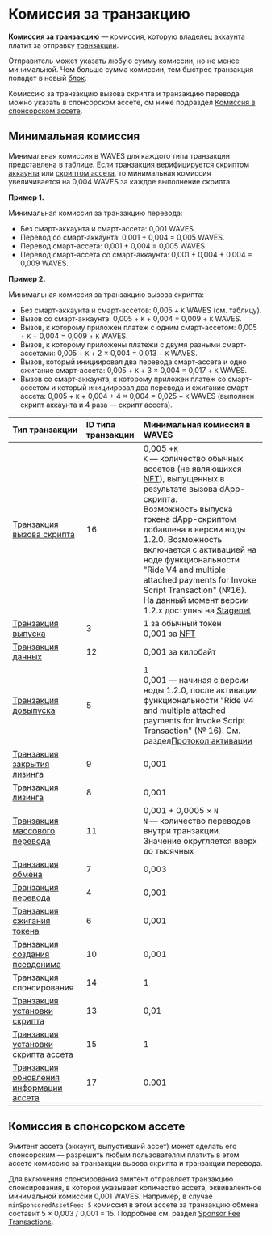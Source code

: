 # Комиссия за транзакцию

**Комиссия за транзакцию** — комиссия, которую владелец [аккаунта](/ru/blockchain/account) платит за отправку [транзакции](/ru/blockchain/transaction).

Отправитель может указать любую сумму комиссии, но не менеe минимальной. Чем больше сумма комиссии, тем быстрее транзакция попадет в новый [блок](/ru/blockchain/block).

Комиссию за транзакцию вызова скрипта и транзакцию перевода можно указать в спонсорском ассете, см ниже подраздел [Комиссия в спонсорском ассете](#комиссия-в-спонсорском-ассете).

## Минимальная комиссия

Минимальная комиссия в WAVES для каждого типа транзакции представлена в таблице. Если транзакция верифицируется [скриптом аккаунта](/ru/ride/script/script-types/account-script) или [скриптом ассета](/ru/ride/script/script-types/asset-script), то минимальная комиссия увеличивается на 0,004 WAVES за каждое выполнение скрипта.

**Пример 1.**

Минимальная комиссия за транзакцию перевода:

* Без смарт-аккаунта и смарт-ассета: 0,001 WAVES.
* Перевод со смарт-аккаунта: 0,001 + 0,004 = 0,005 WAVES.
* Перевод смарт-ассета: 0,001 + 0,004 = 0,005 WAVES.
* Перевод смарт-ассета со смарт-аккаунта: 0,001 + 0,004 + 0,004 = 0,009 WAVES.

**Пример 2.**

Минимальная комиссия за транзакцию вызова скрипта:

* Без смарт-аккаунта и смарт-ассетов: 0,005 + `K` WAVES (см. таблицу).
* Вызов со смарт-аккаунта: 0,005 + `K` + 0,004 = 0,009 + `K` WAVES.
* Вызов, к которому приложен платеж с одним смарт-ассетом: 0,005 + `K` + 0,004 = 0,009 + `K` WAVES.
* Вызов, к которому приложены платежи с двумя разными смарт-ассетами: 0,005 + `K` + 2 × 0,004 = 0,013 + `K` WAVES.
* Вызов, который инициировал два перевода смарт-ассета и одно сжигание смарт-ассета: 0,005 + `K` + 3 × 0,004 = 0,017 + `K` WAVES.
* Вызов со смарт-аккаунта, к которому приложен платеж со смарт-ассетом и который инициировал два перевода и сжигание смарт-ассета: 0,005 + `K` + 0,004 + 4 × 0,004 = 0,025 + `K` WAVES (выполнен скрипт аккаунта и 4 раза — скрипт ассета).

| Тип транзакции | ID типа транзакции | Минимальная комиссия в WAVES |
| :--- | :--- | :--- |
| [Транзакция вызова скрипта](/ru/blockchain/transaction-type/invoke-script-transaction) | 16 | 0,005 +`K`<br>`K` — количество обычных ассетов (не являющихся [NFT](/ru/blockchain/token/non-fungible-token)), выпущенных в результате вызова dApp-скрипта.<br>Возможность выпуска токена dApp-скриптом добавлена в версии ноды 1.2.0. Возможность включается с активацией на ноде функциональности "Ride V4 and multiple attached payments for Invoke Script Transaction" (№16). На данный момент версии 1.2.x доступны на [Stagenet](/ru/blockchain/blockchain-network/stage-network) |
| [Транзакция выпуска](/ru/blockchain/transaction-type/issue-transaction) | 3 | 1 за обычный токен <br>0,001 за [NFT](/ru/blockchain/token/non-fungible-token) |
| [Транзакция данных](/ru/blockchain/transaction-type/data-transaction) | 12 | 0,001 за килобайт |
| [Транзакция довыпуска](/ru/blockchain/transaction-type/reissue-transaction) | 5 | 1<br/>0,001 — начиная с версии ноды 1.2.0, после активации функциональности "Ride V4 and multiple attached payments for Invoke Script Transaction" (№ 16). См. раздел[Протокол активации](/ru/blockchain/waves-protocol/activation-protocol) |
| [Транзакция закрытия лизинга](/ru/blockchain/transaction-type/lease-cancel-transaction) | 9 | 0,001 |
| [Транзакция лизинга](/ru/blockchain/transaction-type/lease-transaction) | 8 | 0,001 |
| [Транзакция массового перевода](/ru/blockchain/transaction-type/mass-transfer-transaction) | 11 | 0,001 + 0,0005 × `N`<br>`N` — количество переводов внутри транзакции.<br>Значение округляется вверх до тысячных |
| [Транзакция обмена](/ru/blockchain/transaction-type/exchange-transaction) | 7 | 0,003 |
| [Транзакция перевода](/ru/blockchain/transaction-type/transfer-transaction) | 4 | 0,001 |
| [Транзакция сжигания токена](/ru/blockchain/transaction-type/burn-transaction) | 6 | 0,001 |
| [Транзакция создания псевдонима](/ru/blockchain/transaction-type/alias-transaction) | 10 | 0,001 |
| Транзакция спонсирования | 14 | 1 |
| [Транзакция установки скрипта](/ru/blockchain/transaction-type/set-script-transaction) | 13 | 0,01 |
| [Транзакция установки скрипта ассета](/ru/blockchain/transaction-type/set-asset-script-transaction) | 15 | 1 |
| [Транзакция обновления информации ассета](/en/blockchain/transaction-type/update-asset-info-transaction) | 17 | 0.001 |

## Комиссия в спонсорском ассете

Эмитент ассета (аккаунт, выпустивший ассет) может сделать его спонсорским — разрешить любым пользователям платить в этом ассете комиссию за транзакции вызова скрипта и транзакции перевода.

Для включения спонсирования эмитент отправляет транзакцию спонсирования, в которой указывает количество ассета, 
эквивалентное минимальной комиссии 0,001 WAVES. Например, в случае `minSponsoredAssetFee: 5` комиссия в этом ассете за транзакцию обмена составит 5 × 0,003 / 0,001 = 15. Подробнее см. раздел [Sponsor Fee Transactions](/en/blockchain/waves-protocol/sponsored-fee).
